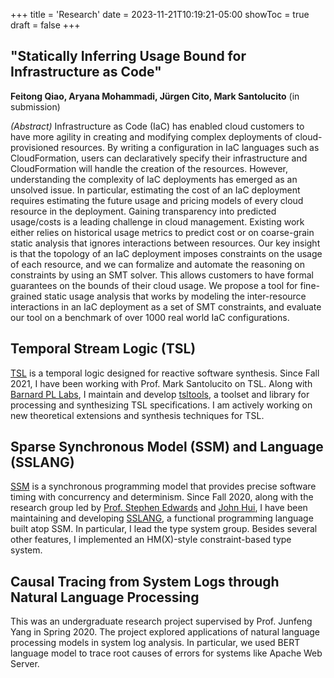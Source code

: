 +++
title = 'Research'
date = 2023-11-21T10:19:21-05:00
showToc = true
draft = false
+++

## "Statically Inferring Usage Bound for Infrastructure as Code"

__Feitong Qiao, Aryana Mohammadi, Jürgen Cito, Mark Santolucito__ (in submission)

_(Abstract)_
Infrastructure as Code (IaC) has enabled cloud customers to have more agility in creating and modifying complex deployments of cloud-provisioned resources. By writing a configuration in IaC languages such as CloudFormation, users can declaratively specify their infrastructure and CloudFormation will handle the creation of the resources. However, understanding the complexity of IaC deployments has emerged as an unsolved issue. In particular, estimating the cost of an IaC deployment requires estimating the future usage and pricing models of every cloud resource in the deployment. Gaining transparency into predicted usage/costs is a leading challenge in cloud management. Existing work either relies on historical usage metrics to predict cost or on coarse-grain static analysis that ignores interactions between resources. Our key insight is that the topology of an IaC deployment imposes constraints on the usage of each resource, and we can formalize and automate the reasoning on constraints by using an SMT solver. This allows customers to have formal guarantees on the bounds of their cloud usage. We propose a tool for fine-grained static usage analysis that works by modeling the inter-resource interactions in an IaC deployment as a set of SMT constraints, and evaluate our tool on a benchmark of over 1000 real world IaC configurations.


## Temporal Stream Logic (TSL)

[TSL](https://www.marksantolucito.com/papers/cav-19.pdf) is a temporal logic designed for reactive software synthesis. Since Fall 2021, I have been working with Prof. Mark Santolucito on TSL. Along with [Barnard PL Labs](https://barnard-pl-labs.github.io/), I maintain and develop [tsltools](https://github.com/barnard-PL-Labs/tsltools/), a toolset and library for processing and synthesizing TSL specifications. I am actively working on new theoretical extensions and synthesis techniques for TSL.

## Sparse Synchronous Model (SSM) and Language (SSLANG)

[SSM](https://www.cs.columbia.edu/~sedwards/papers/edwards2020sparse.pdf) is a synchronous programming model that provides precise software timing with concurrency and determinism. Since Fall 2020, along with the research group led by [Prof. Stephen Edwards](https://www.cs.columbia.edu/~sedwards/) and [John Hui](https://j-hui.com/), I have been maintaining and developing [SSLANG](https://github.com/ssm-lang/sslang), a functional programming language built atop SSM. In particular, I lead the type system group. Besides several other features, I implemented an HM(X)-style constraint-based type system.

## Causal Tracing from System Logs through Natural Language Processing

This was an undergraduate research project supervised by Prof. Junfeng Yang in Spring 2020.
The project explored applications of natural language processing models in system log analysis. In particular, we used BERT language model to trace root causes of errors for systems like Apache Web Server.